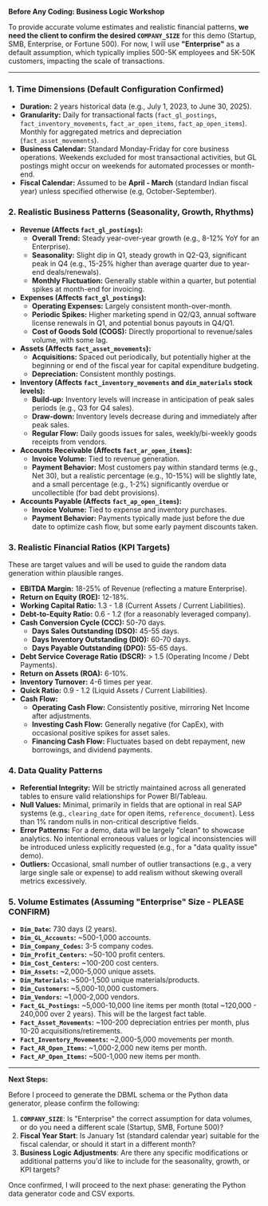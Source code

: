 **Before Any Coding: Business Logic Workshop**

To provide accurate volume estimates and realistic financial patterns, **we need the client to confirm the desired `COMPANY_SIZE`** for this demo (Startup, SMB, Enterprise, or Fortune 500). For now, I will use **"Enterprise"** as a default assumption, which typically implies 500-5K employees and 5K-50K customers, impacting the scale of transactions.

---

### **1. Time Dimensions (Default Configuration Confirmed)**

* **Duration:** 2 years historical data (e.g., July 1, 2023, to June 30, 2025).
* **Granularity:** Daily for transactional facts (`fact_gl_postings`, `fact_inventory_movements`, `fact_ar_open_items`, `fact_ap_open_items`). Monthly for aggregated metrics and depreciation (`fact_asset_movements`).
* **Business Calendar:** Standard Monday-Friday for core business operations. Weekends excluded for most transactional activities, but GL postings might occur on weekends for automated processes or month-end.
* **Fiscal Calendar:** Assumed to be **April - March** (standard Indian fiscal year) unless specified otherwise (e.g, October-September).

### **2. Realistic Business Patterns (Seasonality, Growth, Rhythms)**

* **Revenue (Affects `fact_gl_postings`):**
    * **Overall Trend:** Steady year-over-year growth (e.g., 8-12% YoY for an Enterprise).
    * **Seasonality:** Slight dip in Q1, steady growth in Q2-Q3, significant peak in Q4 (e.g., 15-25% higher than average quarter due to year-end deals/renewals).
    * **Monthly Fluctuation:** Generally stable within a quarter, but potential spikes at month-end for invoicing.
* **Expenses (Affects `fact_gl_postings`):**
    * **Operating Expenses:** Largely consistent month-over-month.
    * **Periodic Spikes:** Higher marketing spend in Q2/Q3, annual software license renewals in Q1, and potential bonus payouts in Q4/Q1.
    * **Cost of Goods Sold (COGS):** Directly proportional to revenue/sales volume, with some lag.
* **Assets (Affects `fact_asset_movements`):**
    * **Acquisitions:** Spaced out periodically, but potentially higher at the beginning or end of the fiscal year for capital expenditure budgeting.
    * **Depreciation:** Consistent monthly postings.
* **Inventory (Affects `fact_inventory_movements` and `dim_materials` stock levels):**
    * **Build-up:** Inventory levels will increase in anticipation of peak sales periods (e.g., Q3 for Q4 sales).
    * **Draw-down:** Inventory levels decrease during and immediately after peak sales.
    * **Regular Flow:** Daily goods issues for sales, weekly/bi-weekly goods receipts from vendors.
* **Accounts Receivable (Affects `fact_ar_open_items`):**
    * **Invoice Volume:** Tied to revenue generation.
    * **Payment Behavior:** Most customers pay within standard terms (e.g., Net 30), but a realistic percentage (e.g., 10-15%) will be slightly late, and a small percentage (e.g., 1-2%) significantly overdue or uncollectible (for bad debt provisions).
* **Accounts Payable (Affects `fact_ap_open_items`):**
    * **Invoice Volume:** Tied to expense and inventory purchases.
    * **Payment Behavior:** Payments typically made just before the due date to optimize cash flow, but some early payment discounts taken.

### **3. Realistic Financial Ratios (KPI Targets)**

These are target values and will be used to guide the random data generation within plausible ranges.

* **EBITDA Margin:** 18-25% of Revenue (reflecting a mature Enterprise).
* **Return on Equity (ROE):** 12-18%.
* **Working Capital Ratio:** 1.3 - 1.8 (Current Assets / Current Liabilities).
* **Debt-to-Equity Ratio:** 0.6 - 1.2 (for a reasonably leveraged company).
* **Cash Conversion Cycle (CCC):** 50-70 days.
    * **Days Sales Outstanding (DSO):** 45-55 days.
    * **Days Inventory Outstanding (DIO):** 60-70 days.
    * **Days Payable Outstanding (DPO):** 55-65 days.
* **Debt Service Coverage Ratio (DSCR):** > 1.5 (Operating Income / Debt Payments).
* **Return on Assets (ROA):** 6-10%.
* **Inventory Turnover:** 4-6 times per year.
* **Quick Ratio:** 0.9 - 1.2 (Liquid Assets / Current Liabilities).
* **Cash Flow:**
    * **Operating Cash Flow:** Consistently positive, mirroring Net Income after adjustments.
    * **Investing Cash Flow:** Generally negative (for CapEx), with occasional positive spikes for asset sales.
    * **Financing Cash Flow:** Fluctuates based on debt repayment, new borrowings, and dividend payments.

### **4. Data Quality Patterns**

* **Referential Integrity:** Will be strictly maintained across all generated tables to ensure valid relationships for Power BI/Tableau.
* **Null Values:** Minimal, primarily in fields that are optional in real SAP systems (e.g., `clearing_date` for open items, `reference_document`). Less than 1% random nulls in non-critical descriptive fields.
* **Error Patterns:** For a demo, data will be largely "clean" to showcase analytics. No intentional erroneous values or logical inconsistencies will be introduced unless explicitly requested (e.g., for a "data quality issue" demo).
* **Outliers:** Occasional, small number of outlier transactions (e.g., a very large single sale or expense) to add realism without skewing overall metrics excessively.

### **5. Volume Estimates (Assuming "Enterprise" Size - **PLEASE CONFIRM**)**

* **`Dim_Date`:** 730 days (2 years).
* **`Dim_GL_Accounts`:** ~500-1,000 accounts.
* **`Dim_Company_Codes`:** 3-5 company codes.
* **`Dim_Profit_Centers`:** ~50-100 profit centers.
* **`Dim_Cost_Centers`:** ~100-200 cost centers.
* **`Dim_Assets`:** ~2,000-5,000 unique assets.
* **`Dim_Materials`:** ~500-1,500 unique materials/products.
* **`Dim_Customers`:** ~5,000-10,000 customers.
* **`Dim_Vendors`:** ~1,000-2,000 vendors.
* **`Fact_GL_Postings`:** ~5,000-10,000 line items per month (total ~120,000 - 240,000 over 2 years). This will be the largest fact table.
* **`Fact_Asset_Movements`:** ~100-200 depreciation entries per month, plus 10-20 acquisitions/retirements.
* **`Fact_Inventory_Movements`:** ~2,000-5,000 movements per month.
* **`Fact_AR_Open_Items`:** ~1,000-2,000 new items per month.
* **`Fact_AP_Open_Items`:** ~500-1,000 new items per month.

---

**Next Steps:**

Before I proceed to generate the DBML schema or the Python data generator, please confirm the following:

1.  **`COMPANY_SIZE`**: Is "Enterprise" the correct assumption for data volumes, or do you need a different scale (Startup, SMB, Fortune 500)?
2.  **Fiscal Year Start**: Is January 1st (standard calendar year) suitable for the fiscal calendar, or should it start in a different month?
3.  **Business Logic Adjustments**: Are there any specific modifications or additional patterns you'd like to include for the seasonality, growth, or KPI targets?

Once confirmed, I will proceed to the next phase: generating the Python data generator code and CSV exports.
